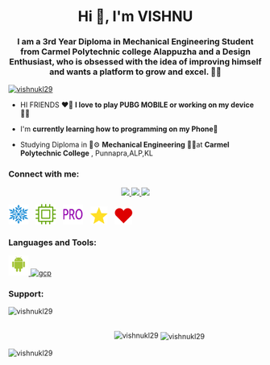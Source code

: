 <h1 align="center">Hi 👋, I'm VISHNU</h1>
<h3 align="center">I am a 3rd Year Diploma in Mechanical Engineering Student from Carmel Polytechnic college Alappuzha and a Design Enthusiast, who is obsessed with the idea of improving himself and wants a platform to grow and excel. 🙂🎉</h3>

<p align="left"> <a href="https://github.com/ryo-ma/github-profile-trophy"><img src="https://github-profile-trophy.vercel.app/?username=vishnukl29" alt="vishnukl29" /></a> </p>

- HI FRIENDS ❤️🎉 **I love to play PUBG MOBILE or working on my device 👨‍💻**

- I'm **currently learning how to programming on my Phone💪**

- Studying Diploma in 🔩⚙ **Mechanical Engineering** 🦾🔧at **Carmel Polytechnic College** , Punnapra,ALP,KL

<h3 align="left">Connect with me:</h3>
</div>
<p align="center">
  <a href="https://instagram.com/dr_firefox.mental_500"><img src="https://img.shields.io/badge/Instagram-8F00FF?style=for-the-badge&logo=instagram&logoColor=white"/> 
  <a href="https://wa.me/916235989299"><img src="https://img.shields.io/badge/WhatsApp-25D366?style=for-the-badge&logo=whatsapp&logoColor=white" />
  <a href="https://wa.me/916235989299"><img src="https://img.shields.io/badge/Twitter-006994?style=for-the-badge&logo=twitter&logoColor=white" />
</p>

<a href='https://archiveprogram.github.com/'><img src='https://raw.githubusercontent.com/acervenky/animated-github-badges/master/assets/acbadge.gif' width='40' height='40'></a> <a href='https://docs.github.com/en/developers'><img src='https://raw.githubusercontent.com/acervenky/animated-github-badges/master/assets/devbadge.gif' width='40' height='40'></a> <a href='https://github.com/pricing'><img src='https://raw.githubusercontent.com/acervenky/animated-github-badges/master/assets/pro.gif' width='40' height='40'></a> <a href='https://stars.github.com/'><img src='https://raw.githubusercontent.com/acervenky/animated-github-badges/master/assets/starbadge.gif' width='35' height='35'></a> <a href='https://docs.github.com/en/github/supporting-the-open-source-community-with-github-sponsors'><img src='https://raw.githubusercontent.com/acervenky/animated-github-badges/master/assets/sponsorbadge.gif' width='35' height='35'></a>

<h3 align="left">Languages and Tools:</h3>
<p align="left"> <a href="https://developer.android.com" target="_blank"> <img src="https://raw.githubusercontent.com/devicons/devicon/master/icons/android/android-original-wordmark.svg" alt="android" width="40" height="40"/> </a> <a href="https://cloud.google.com" target="_blank"> <img src="https://www.vectorlogo.zone/logos/google_cloud/google_cloud-icon.svg" alt="gcp" width="40" height="40"/> </a> </p>

<h3 align="left">Support:</h3>
<p><a href="https://www.buymeacoffee.com/vishnukl29"> <img align="left" src="https://cdn.buymeacoffee.com/buttons/v2/default-yellow.png" height="50" width="210" alt="vishnukl29" /></a></p><br><br>

<p><img align="left" src="https://github-readme-stats.vercel.app/api/top-langs?username=vishnukl29&show_icons=true&theme=dark&locale=en&layout=compact" alt="vishnukl29" /></p>

<p>&nbsp;<img align="center" src="https://github-readme-stats.vercel.app/api?username=vishnukl29&show_icons=true&theme=dark&locale=en" alt="vishnukl29" /></p>

<p><img align="center" src="https://github-readme-streak-stats.herokuapp.com/?user=vishnukl29&theme=dark" alt="vishnukl29" /></p>
